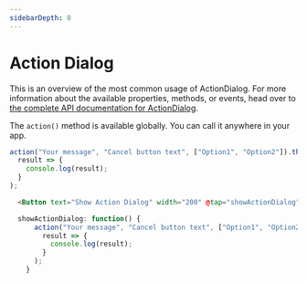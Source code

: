 ```yaml
---
sidebarDepth: 0
---
```


# Action Dialog

This is an overview of the most common usage of ActionDialog. For more information about the available properties, methods, or events, head over to [the complete API documentation for ActionDialog](https://docs.nativescript.org/api-reference/modules/_ui_dialogs_#action).

The `action()` method is available globally. You can call it anywhere in your app.

```js
action("Your message", "Cancel button text", ["Option1", "Option2"]).then(
  result => {
    console.log(result);
  }
);
```

<DocExampleBox codeBox="https://codesandbox.io/s/24oz9vqnlp">

```html
  <Button text="Show Action Dialog" width="200" @tap="showActionDialog" />
```

```js
  showActionDialog: function() {
      action("Your message", "Cancel button text", ["Option1", "Option2"]).then(
        result => {
          console.log(result);
        }
      );
    }
```

<ActionDialogDoc />
</DocExampleBox>
